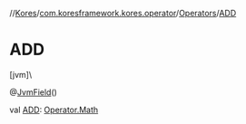 //[Kores](../../../index.md)/[com.koresframework.kores.operator](../index.md)/[Operators](index.md)/[ADD](-a-d-d.md)

# ADD

[jvm]\

@[JvmField](https://kotlinlang.org/api/latest/jvm/stdlib/kotlin.jvm/-jvm-field/index.html)()

val [ADD](-a-d-d.md): [Operator.Math](../-operator/-math/index.md)
